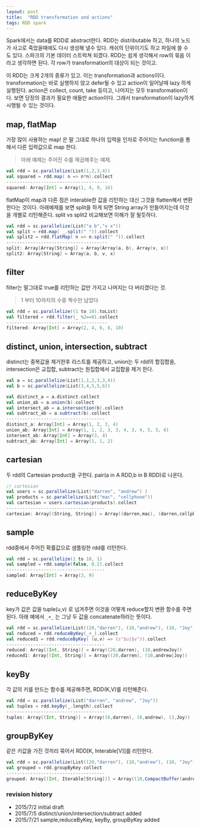 ```yaml
---
layout: post
title:  "RDD transformation and actions"
tags: RDD spark
---
```



Spark에서는 data를 RDD로 abstract한다. RDD는 distributable 하고, 하나의 노드가 사고로 죽었을때에도 다시 생성해 낼수 있다. 캐쉬의 단위이기도 하고 파일에 쓸 수 도 있다. 스파크의 기본 데이터 스트럭쳐 되겠다. RDD는 쉽게 생각해서 row의 묶음 이라고 생각하면 된다. 각 row가 transformation의 대상이 되는 것이고.

이 RDD는 크게 2개의 종류가 있고. 이는 transformation과 actions이다. transformation는 바로 실행하지 않고 defer될 수 있고 action이 일어날때 lazy 하게 실행된다. action은 collect, count, take 등이고, 나머지는 모두 transformation이다. 보면 당장의 결과가 필요한 애들만 action이다. 그래서 transformation이 lazy하게 시행될 수 있는 것이다.

## map, flatMap
가장 많이 사용하는 map! 은 말 그대로 하나의 입력을 인자로 주어지는 function을 통해서 다른 입력값으로 map 한다.

> 아래 예제는 주어진 수를 제곱해주는 예제.

```scala
val rdd = sc.parallelize(List(1,2,3,4))
val squared = rdd.map( n => n*n).collect
--------------------------------------
squared: Array[Int] = Array(1, 4, 9, 16)
```
flatMap이 map과 다른 점은 interable한 값을 리턴하는 대신 그것을 flatten해서 변환한다는 것이다. 아래예제를 보면 split을 하게 되면 String array가 만들어지는데 이것을 개별로 리턴해준다. split vs split2 비교해보면 이해가 잘 될듯하다.

```scala
val rdd = sc.parallelize(List("a b","v x"))
val split = rdd.map( _.split(" ")).collect
val split2 = rdd.flatMap( n => n.split(" ")).collect
--------------------------------------
split: Array[Array[String]] = Array(Array(a, b), Array(v, x))
split2: Array[String] = Array(a, b, v, x)
```

## filter
filter는 말그대로 true를 리턴하는 값만 가지고 나머지는 다 버리겠다는 것.

> 1 부터 10까지의 수중 짝수만 남았다

```scala
val rdd = sc.parallelize((1 to 10).toList)
val filtered = rdd.filter(_ %2==0).collect
--------------------------------------
filtered: Array[Int] = Array(2, 4, 6, 8, 10)
```

## distinct, union, intersection, subtract

distinct는 중복값을 제거한후 리스트를 제공하고, union는 두 rdd의 합집합을, intersection은 교집합, subtract는 원집합에서 교집합을 제거 한다.

```scala
val a = sc.parallelize(List(1,1,2,3,3,4))
val b = sc.parallelize(List(3,4,5,5,6))

val distinct_a = a.distinct.collect
val union_ab = a.union(b).collect
val intersect_ab = a.intersection(b).collect
val subtract_ab = a.subtract(b).collect
-------------------------------------
distinct_a: Array[Int] = Array(1, 2, 3, 4)
union_ab: Array[Int] = Array(1, 1, 2, 3, 3, 4, 3, 4, 5, 5, 6)
intersect_ab: Array[Int] = Array(3, 4)
subtract_ab: Array[Int] = Array(1, 1, 2)
```

## cartesian
두 rdd의 Cartesian product을 구한다. pair(a in A RDD,b in B RDD)로 나온다. 

```scala
// cartesian
val users = sc.parallelize(List("darren", "andrew") )
val products = sc.parallelize(List("mac", "cellphone"))
val cartesian = users.cartesian(products).collect
-------------------------------------
cartesian: Array[(String, String)] = Array((darren,mac), (darren,cellphone), (andrew,mac), (andrew,cellphone))
```

## sample

rdd중에서 주어진 확률값으로 샘플링한 rdd를 리턴한다. 

```scala
val rdd = sc.parallelize(1 to 10, 1)
val sampled = rdd.sample(false, 0.2).collect
-------------------------------------
sampled: Array[Int] = Array(3, 9)
```

## reduceByKey

key가 값은 값을 tuple(u,v) 로 넘겨주면 이것을 어떻게 reduce할지 변환 함수를 주면 된다. 아래 예에서 `_+_` 는 그냥 두 값을 concatenate하라는 뜻이다. 

```scala
val rdd = sc.parallelize(List((20,"darren"), (10,"andrew"), (10, "Joy")))
val reduced = rdd.reduceByKey(_+_).collect
val reduced1 = rdd.reduceByKey( (u,v) => (s"$u|$v")).collect
-------------------------------------
reduced: Array[(Int, String)] = Array((20,darren), (10,andrewJoy))
reduced1: Array[(Int, String)] = Array((20,darren), (10,andrew|Joy))
```

## keyBy

각 값의 키를 만드는 함수를 제공해주면, RDD(K,V)를 리턴해준다.

```scala
val rdd = sc.parallelize(List("darren", "andrew", "Joy"))
val tuples = rdd.keyBy(_.length).collect
-------------------------------------
tuples: Array[(Int, String)] = Array((6,darren), (6,andrew), (3,Joy))
```

## groupByKey

같은 키값을 가진 것끼리 묶어서 RDD[K, Interable[V]]를 리턴한다. 

```scala
val rdd = sc.parallelize(List((20,"darren"), (10,"andrew"), (10, "Joy")))
val grouped = rdd.groupByKey.collect
-------------------------------------
grouped: Array[(Int, Iterable[String])] = Array((10,CompactBuffer(andrew, Joy)), (20,CompactBuffer(darren)))
```


### revision history
* 2015/7/2 initial draft
* 2015/7/5 distinct/union/intersection/subtract added
* 2015/7/21 sample,reduceByKey, keyBy, groupByKey added
